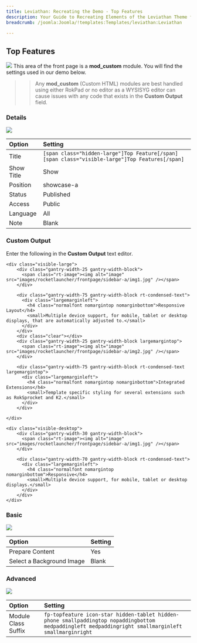 ```yaml
---
title: Leviathan: Recreating the Demo - Top Features
description: Your Guide to Recreating Elements of the Leviathan Theme for Joomla
breadcrumb: /joomla:Joomla/!templates:Templates/leviathan:Leviathan

---
```


Top Features
-----
![][demo]
This area of the front page is a **mod_custom** module. You will find the settings used in our demo below.

>> Any **mod_custom** (Custom HTML) modules are best handled using either RokPad or no editor as a WYSISYG editor can cause issues with any code that exists in the **Custom Output** field.

### Details
![][demo2]

| Option     | Setting                                                                                        |  
| :--------- | :--------------------------------------------------------------------------------------------- |  
| Title      | `[span class="hidden-large"]Top Feature[/span][span class="visible-large"]Top Features[/span]` |  
| Show Title | Show                                                                                           |  
| Position   | showcase-a                                                                                     |  
| Status     | Published                                                                                      |  
| Access     | Public                                                                                         |  
| Language   | All                                                                                            |  
| Note       | Blank                                                                                          |  

### Custom Output
Enter the following in the **Custom Output** text editor.

~~~
<div class="visible-large">
    <div class="gantry-width-25 gantry-width-block">
	  <span class="rt-image"><img alt="image" src="images/rocketlauncher/frontpage/sidebar-a/img1.jpg" /></span>
	</div>

	<div class="gantry-width-75 gantry-width-block rt-condensed-text">
	  <div class="largemarginleft">
	    <h4 class="normalfont nomargintop nomarginbottom">Responsive Layout</h4>
	    <small>Multiple device support, for mobile, tablet or desktop displays, that are automatically adjusted to.</small>
	  </div>
	</div>
	<div class="clear"></div>	
	<div class="gantry-width-25 gantry-width-block largemargintop">
	  <span class="rt-image"><img alt="image" src="images/rocketlauncher/frontpage/sidebar-a/img2.jpg" /></span>
	</div>

	<div class="gantry-width-75 gantry-width-block rt-condensed-text largemargintop">
	  <div class="largemarginleft">
	    <h4 class="normalfont nomargintop nomarginbottom">Integrated Extensions</h4>
	    <small>Template specific styling for several extensions such as RokSprocket and K2.</small>
	  </div>
	</div>	

</div>

<div class="visible-desktop">
	<div class="gantry-width-30 gantry-width-block">
	  <span class="rt-image"><img alt="image" src="images/rocketlauncher/frontpage/sidebar-a/img1.jpg" /></span>
	</div>

	<div class="gantry-width-70 gantry-width-block rt-condensed-text">
	  <div class="largemarginleft">
	    <h4 class="normalfont nomargintop nomarginbottom">Responsive</h4>
	    <small>Multiple device support, for mobile, tablet or desktop displays.</small>
	  </div>
	</div>	
</div>                            
~~~

### Basic
![][demo3]

| Option                    | Setting |
| :------------------------ | :------ |
| Prepare Content           | Yes     |
| Select a Background Image | Blank   |

### Advanced
![][demo4]

| Option              | Setting                                                                                                                                              |  
| :------------------ | :--------------------------------------------------------------------------------------------------------------------------------------------------- |  
| Module Class Suffix | `fp-topfeature icon-star hidden-tablet hidden-phone smallpaddingtop nopaddingbottom medpaddingleft medpaddingright smallmarginleft smallmarginright` |  

[demo]: assets/demo_2.jpeg
[demo2]: assets/top_1.jpeg
[demo3]: assets/top_2.jpeg
[demo4]: assets/top_3.jpeg